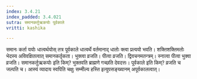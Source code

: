 ```yaml
---
index: 3.4.21
index_padded: 3.4.021
sutra: समानकर्तुऋकयोः पूर्वकाले
vritti: kashika

---
```

समानः कर्ता ययोः धात्वर्थयोस् तत्र पूर्वकाले धात्वर्थे वर्तमानाद् धातोः क्त्वा प्रत्ययो भवति। शक्तिशक्तिमतोः भेदस्य अविवक्षितत्वात् समानकर्तृकता। भुक्त्वा व्रजति। पीत्वा व्रजति। द्विवचनमतन्त्रम्। स्नात्वा पीत्वा भुक्वा व्रजति। समानकर्तुऋकयोः इति किम्? भुक्तवति ब्राह्मणे गच्छति देवदत्तः। पूर्वकाले इति किम्? व्रजति च जल्पति च। आस्यं व्यादाय स्वपिति चक्षुः सम्मील्य हस्ति इत्युपसङ्ख्यानम् अपूर्वकालत्वात्।